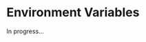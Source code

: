 <meta sectionIndex="1">
<meta url="https://github.com/johnlindquist/kit/discussions/802">
<meta id="D_kwDOEu7MBc4AP9TY">
<meta title="Environment Variables">
<meta section="Essentials">
<meta i="5">    
<meta path="docs/environment-variables">    

# Environment Variables  

In progress...